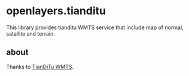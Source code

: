 # openlayers.tianditu

This library provides tianditu WMTS service that include map of normal, satallite and terrain.

## about

Thanks to [TianDiTu WMTS](http://www.tianditu.com/guide/index.html).